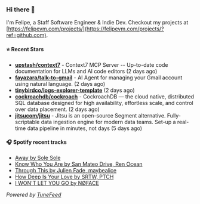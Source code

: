 ### Hi there 👋

I'm Felipe, a Staff Software Engineer & Indie Dev. Checkout my projects at [https://felipevm.com/projects/](https://felipevm.com/projects/?ref=github.com).

#### ⭐ Recent Stars
- **[upstash/context7](https://github.com/upstash/context7)** - Context7 MCP Server -- Up-to-date code documentation for LLMs and AI code editors (2 days ago)
- **[fayazara/talk-to-gmail](https://github.com/fayazara/talk-to-gmail)** - AI Agent for managing your Gmail account using natural language. (2 days ago)
- **[tinybirdco/logs-explorer-template](https://github.com/tinybirdco/logs-explorer-template)** (2 days ago)
- **[cockroachdb/cockroach](https://github.com/cockroachdb/cockroach)** - CockroachDB — the cloud native, distributed SQL database designed for high availability, effortless scale, and control over data placement. (2 days ago)
- **[jitsucom/jitsu](https://github.com/jitsucom/jitsu)** - Jitsu is an open-source Segment alternative. Fully-scriptable data ingestion engine for modern data teams. Set-up a real-time data pipeline in minutes, not days (5 days ago)

#### 🎧 Spotify recent tracks
- [Away by Sole Sole](https://open.spotify.com/track/7xMnoIsPUWHVUYXoyWkQop)
- [Know Who You Are by San Mateo Drive, Ren Ocean](https://open.spotify.com/track/0uz7gY8pdvz0cm063f2OVS)
- [Through This by Julien Fade, maybealice](https://open.spotify.com/track/4N70Hwcdft6RxkdUzkX70s)
- [How Deep Is Your Love by SRTW, PTCH](https://open.spotify.com/track/6NvTIgmg6q2H1QNnUgBRjB)
- [I WON&#39;T LET YOU GO by NØFACE](https://open.spotify.com/track/07onsAh7NA4yD0cUmXyYFH)

_Powered by [TuneFeed](https://tunefeed.app?ref=github.com)_
